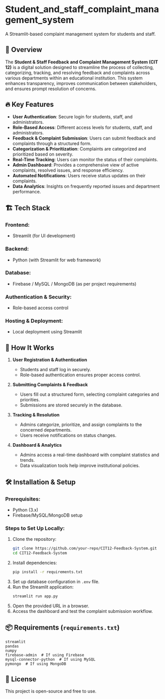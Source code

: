 # Student_and_staff_complaint_management_system
A Streamlit-based complaint management system for students and staff.

## 📌 Overview
The **Student & Staff Feedback and Complaint Management System (CIT 12)** is a digital solution designed to streamline the process of collecting, categorizing, tracking, and resolving feedback and complaints across various departments within an educational institution. This system enhances transparency, improves communication between stakeholders, and ensures prompt resolution of concerns.

## 🔥 Key Features
- **User Authentication**: Secure login for students, staff, and administrators.
- **Role-Based Access**: Different access levels for students, staff, and administrators.
- **Feedback & Complaint Submission**: Users can submit feedback and complaints through a structured form.
- **Categorization & Prioritization**: Complaints are categorized and prioritized based on severity.
- **Real-Time Tracking**: Users can monitor the status of their complaints.
- **Admin Dashboard**: Provides a comprehensive view of active complaints, resolved issues, and response efficiency.
- **Automated Notifications**: Users receive status updates on their complaints.
- **Data Analytics**: Insights on frequently reported issues and department performance.

## 🏗️ Tech Stack
### **Frontend:**
- Streamlit (for UI development)

### **Backend:**
- Python (with Streamlit for web framework)

### **Database:**
- Firebase / MySQL / MongoDB (as per project requirements)

### **Authentication & Security:**
- Role-based access control

### **Hosting & Deployment:**
- Local deployment using Streamlit

## 🚀 How It Works
1. **User Registration & Authentication**
   - Students and staff log in securely.
   - Role-based authentication ensures proper access control.

2. **Submitting Complaints & Feedback**
   - Users fill out a structured form, selecting complaint categories and priorities.
   - Submissions are stored securely in the database.

3. **Tracking & Resolution**
   - Admins categorize, prioritize, and assign complaints to the concerned departments.
   - Users receive notifications on status changes.

4. **Dashboard & Analytics**
   - Admins access a real-time dashboard with complaint statistics and trends.
   - Data visualization tools help improve institutional policies.

## 🛠️ Installation & Setup
### **Prerequisites:**
- Python (3.x)
- Firebase/MySQL/MongoDB setup

### **Steps to Set Up Locally:**
1. Clone the repository:
   ```sh
   git clone https://github.com/your-repo/CIT12-Feedback-System.git
   cd CIT12-Feedback-System
   ```
2. Install dependencies:
   ```sh
   pip install -r requirements.txt
   ```
3. Set up database configuration in `.env` file.
4. Run the Streamlit application:
   ```sh
   streamlit run app.py
   ```
5. Open the provided URL in a browser.
6. Access the dashboard and test the complaint submission workflow.

## 📦 Requirements (`requirements.txt`)
```plaintext
streamlit
pandas
numpy
firebase-admin  # If using Firebase
mysql-connector-python  # If using MySQL
pymongo  # If using MongoDB
```

## 📌 License
This project is open-source and free to use.

